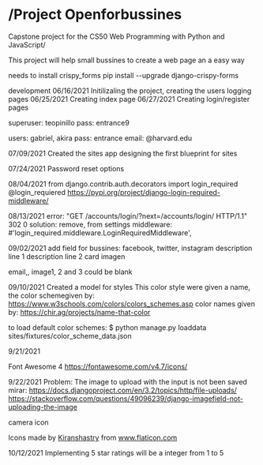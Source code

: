 # /Project Openforbussines
Capstone project for the CS50 Web Programming with Python and JavaScript/

This project will help small bussines to create a web page an a easy way

needs to install crispy_forms
pip install --upgrade django-crispy-forms


development
06/16/2021 Initilizaling the project, creating the users logging pages
06/25/2021 Creating index page
06/27/2021 Creating login/register pages

superuser: teopinillo
pass: entrance9

users: gabriel, akira
pass: entrance
email: @harvard.edu


07/09/2021
 Created the sites app
 designing the first blueprint for sites

 07/24/2021
  Password reset options

08/04/2021
  from django.contrib.auth.decorators import login_required
  @login_requiered
  https://pypi.org/project/django-login-required-middleware/

08/13/2021
error: "GET /accounts/login/?next=/accounts/login/ HTTP/1.1" 302 0
solution: remove, from settings middleware:  
#'login_required.middleware.LoginRequiredMiddleware',


09/02/2021
add field for bussines: 
  facebook, twitter, instagram
  description line 1
  description line 2
  card imagen

  email,, image1, 2 and 3 could be blank

09/10/2021
  Created a model for styles
  This color style were given a name, the color schemegiven by:
  https://www.w3schools.com/colors/colors_schemes.asp
  color names given by:
  https://chir.ag/projects/name-that-color

  to load default color schemes:
  $ python manage.py loaddata sites/fixtures/color_scheme_data.json


  9/21/2021

  Font Awesome 4
  https://fontawesome.com/v4.7/icons/

  9/22/2021
  Problem: The image to upload with the input is not been saved
  mirar:
  https://docs.djangoproject.com/en/3.2/topics/http/file-uploads/
  https://stackoverflow.com/questions/49096239/django-imagefield-not-uploading-the-image


  camera icon
  <div>Icons made by <a href="" title="Kiranshastry">Kiranshastry</a> from <a href="https://www.flaticon.com/" title="Flaticon">www.flaticon.com</a></div>

  10/12/2021
  Implementing 5 star ratings
  will be a integer from 1 to 5
  